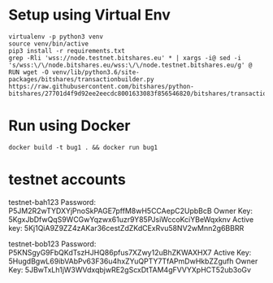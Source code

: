 # Setup using Virtual Env
```
virtualenv -p python3 venv
source venv/bin/active
pip3 install -r requirements.txt
grep -Rli 'wss://node.testnet.bitshares.eu' * | xargs -i@ sed -i 's/wss:\/\/node.bitshares.eu/wss:\/\/node.testnet.bitshares.eu/g' @
RUN wget -O venv/lib/python3.6/site-packages/bitshares/transactionbuilder.py https://raw.githubusercontent.com/bitshares/python-bitshares/27701d4f9d92ee2eecdc8001633083f856546820/bitshares/transactionbuilder.py
```

# Run using Docker
```
docker build -t bug1 . && docker run bug1
```

# testnet accounts
testnet-bah123
	Password:	P5JM2R2wTYDXYjPnoSkPAGE7pffM8wH5CCAepC2UpbBcB
	Owner Key: 	5KgxJbDfwQqS9WCGwYqzwx61uzr9Y85PJsiWccoKciYBeWqxknv
	Active key:	5Kj1QiA9Z9ZZ4zAKar36cestZdZKdCExRvu58NV2wMnn2g6BBRR

testnet-bob123
	Password:	P5KNSgyG9FbQKdTszHJHQ86pfus7XZwy12uBhZKWAXHX7
	Active Key:	5HugdBgwL69ibVAbPv63F36u4hxZYuQPTY7TfAPmDwHkbZZgufh
	Owner Key:	5JBwTxLh1jW3WVdxqbjwRE2gScxDtTAM4gFVVYXpHCT52ub3oGv
